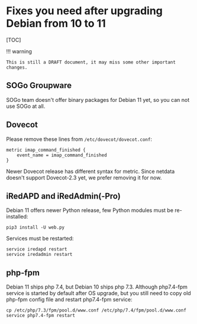 # Fixes you need after upgrading Debian from 10 to 11

[TOC]

!!! warning

    This is still a DRAFT document, it may miss some other important changes.

## SOGo Groupware

SOGo team doesn't offer binary packages for Debian 11 yet, so you can not use
SOGo at all.

## Dovecot

Please remove these lines from `/etc/dovecot/dovecot.conf`:

```
metric imap_command_finished {
    event_name = imap_command_finished
}
```

Newer Dovecot release has different syntax for metric. Since netdata doesn't
support Dovecot-2.3 yet, we prefer removing it for now.

## iRedAPD and iRedAdmin(-Pro)

Debian 11 offers newer Python release, few Python modules must be re-installed:

```
pip3 install -U web.py
```

Services must be restarted:

```
service iredapd restart
service iredadmin restart
```

## php-fpm

Debian 11 ships php 7.4, but Debian 10 ships php 7.3. Although php7.4-fpm
service is started by default after OS upgrade, but you still need to copy
old php-fpm config file and restart php7.4-fpm service:

```
cp /etc/php/7.3/fpm/pool.d/www.conf /etc/php/7.4/fpm/pool.d/www.conf
service php7.4-fpm restart
```
